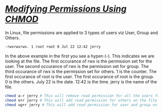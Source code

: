 # <b><ins><i>Modifying Permissions Using CHMOD</i></ins></b>

In Linux, file permissions are applied to 3 types of users viz User, Group and Others.
```bash
-rwxrwxrwx. 1 root root 0 Jul 22 12:42 jerry
```
In the above example in the first you see a hypen (-). This indicates we are looking at the file.
The first occurance of rwx is the permission set for the user.
The second occurance of rwx is the permission set for group.
The third occurance of rwx is the permission set for others.
1 is the counter.
The first occurance of root is the user.
The first occurance of root is the group.
0 is the others.
July 22 is the date.
12:42 is the time.
jerry is the name of the file. 

```bash
chmod a-r jerry # This will remove read permission for all the users from the file jerry. Note a here stand for all.
chmod o+r jerry # This will add read permission for others on the file jerry. Note o here stand for others.
chmod ug+r jerry # This will add read permission for user and group on the file jerry. Note u and g here stand for user and group. 
```